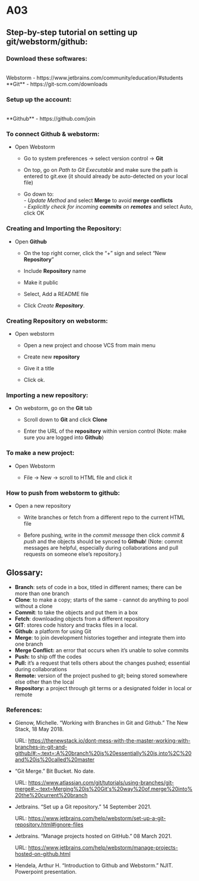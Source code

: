 # A03
<!DOCTYPE html>

## Step-by-step tutorial on setting up git/webstorm/github: ##

### Download these softwares: ###
<br>
Webstorm - https://www.jetbrains.com/community/education/#students
<br>
**Git** - https://git-scm.com/downloads

### Setup up the account: ###
<br>
**Github** - https://github.com/join 

### To connect Github & webstorm: ###
- Open Webstorm
  - Go to system preferences → select version control → **Git**
  
  - On top, go on _Path to Git Executable_ and make sure the path is entered to git.exe (it should already be auto-detected on your local file)
  
  - Go down to:
    <br>
         - _Update Method_ and select **Merge** to avoid **merge conflicts**
    <br>
         - _Explicitly check for incoming **commits** on **remotes**_ and select Auto, click OK

### Creating and Importing the **Repository**: ###

- Open **Github**
  - On the top right corner, click the “+” sign and select “New **Repository**”
  
  - Include **Repository** name
  
  - Make it public
  
  - Select, Add a README file
  
  - Click _Create **Repository**_.

### Creating Repository on webstorm: ###

- Open webstorm
  - Open a new project and choose VCS from main menu
  
  - Create new **repository** 
  
  - Give it a title 
  
  - Click ok.

### Importing a new repository: ###
  - On webstorm, go on the **Git** tab
  
      - Scroll down to **Git** and click **Clone**
 
      - Enter the URL of the **repository** within version control (Note: make sure you are logged into **Github**)

### To make a new project: ###

- Open Webstorm

  - File → New → scroll to HTML file and click it

### How to push from webstorm to github: ###

- Open a new repository

  - Write branches or fetch from a different repo to the current HTML file
 
  - Before pushing, write in the _commit message_ then click _commit & push_ and the objects should be synced to **Github**! (Note: commit messages are helpful, especially during collaborations and pull requests on someone else’s repository.)

## Glossary: ##

- **Branch**:  sets of code in a box, titled in different names; there can be more than one branch 
- **Clone**: to make a copy; starts of the same - cannot do anything to pool without a clone
- **Commit**: to take the objects and put them in a box
- **Fetch**: downloading objects from a different repository
- **GIT**: stores code history and tracks files in a local. 
- **Github**: a platform for using Git
- **Merge**: to join development histories together and integrate them into one branch
- **Merge Conflict:** an error that occurs when it’s unable to solve commits
- **Push:** to ship off the codes 
- **Pull:** it’s a request that tells others about the changes pushed; essential during collaborations 
- **Remote:** version of the project pushed to git; being stored somewhere else other than the local
- **Repository:** a project through git terms or a designated folder in local or remote

### References: ###

- Gienow, Michelle. “Working with Branches in Git and Github.” The New Stack, 18 May 2018. 
  
  URL: https://thenewstack.io/dont-mess-with-the-master-working-with-branches-in-git-and-github/#:~:text=:A%20branch%20is%20essentially%20is,into%2C%20and%20is%20called%20master 

- “Git Merge.” Bit Bucket. No date. 

  URL: https://www.atlassian.com/git/tutorials/using-branches/git-merge#:~:text=Merging%20is%20Git's%20way%20of,merge%20into%20the%20current%20branch 

- Jetbrains. “Set up a Git repository.” 14 September 2021. 

  URL: https://www.jetbrains.com/help/webstorm/set-up-a-git-repository.html#ignore-files  

- Jetbrains. “Manage projects hosted on GitHub.” 08 March 2021. 

  URL: https://www.jetbrains.com/help/webstorm/manage-projects-hosted-on-github.html

- Hendela, Arthur H. “Introduction to Github and Webstorm.” NJIT. Powerpoint presentation.
